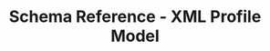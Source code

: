 ---
title: Schema Reference - XML Profile Model
description: OSCAL Profile Model XML Schema Reference
permalink: /docs/schemas/oscal-profile-xml/
layout: schemas
sidenav: schemas
subnav: true
model: oscal-profile-xml
---